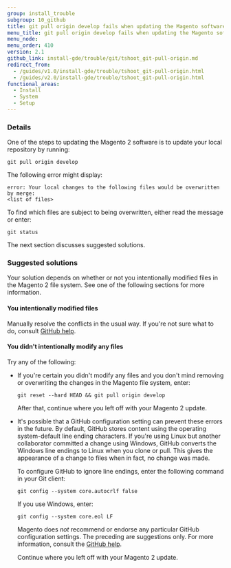 ```yaml
---
group: install_trouble
subgroup: 10_github
title: git pull origin develop fails when updating the Magento software
menu_title: git pull origin develop fails when updating the Magento software
menu_node:
menu_order: 410
version: 2.1
github_link: install-gde/trouble/git/tshoot_git-pull-origin.md
redirect_from:
  - /guides/v1.0/install-gde/trouble/tshoot_git-pull-origin.html
  - /guides/v2.0/install-gde/trouble/tshoot_git-pull-origin.html
functional_areas:
  - Install
  - System
  - Setup
---
```


### Details

One of the steps to updating the Magento 2 software is to update your local repository by running:

	git pull origin develop

The following error might display:

	error: Your local changes to the following files would be overwritten by merge:
	<list of files>

To find which files are subject to being overwritten, either read the message or enter:

	git status

The next section discusses suggested solutions.

### Suggested solutions

Your solution depends on whether or not you intentionally modified files in the Magento 2 file system. See one of the following sections for more information.

#### You intentionally modified files

Manually resolve the conflicts in the usual way. If you're not sure what to do, consult <a href="https://help.github.com/" target="_blank">GitHub help</a>.

#### You didn't intentionally modify any files

Try any of the following:

*	If you're certain you didn't modify any files and you don't mind removing or overwriting the changes in the Magento file system, enter:

		git reset --hard HEAD && git pull origin develop

	After that, continue where you left off with your Magento 2 update.

*	It's possible that a GitHub configuration setting can prevent these errors in the future. By default, GitHub stores content using the operating system-default line ending characters. If you're using Linux but another collaborator committed a change using Windows, GitHub converts the Windows line endings to Linux when you clone or pull. This gives the appearance of a change to files when in fact, no change was made.

	To configure GitHub to ignore line endings, enter the following command in your Git client:

		git config --system core.autocrlf false

	If you use Windows, enter:

		git config --system core.eol LF

	<div class="bs-callout bs-callout-info" id="info">
		<span class="glyphicon-class">
  		<p>Magento does <em>not</em> recommend or endorse any particular GitHub configuration settings. The preceding are suggestions only. For more information, consult the <a href="https://help.github.com/" target="_blank">GitHub help</a>.</p></span>
	</div>

	Continue where you left off with your Magento 2 update.

